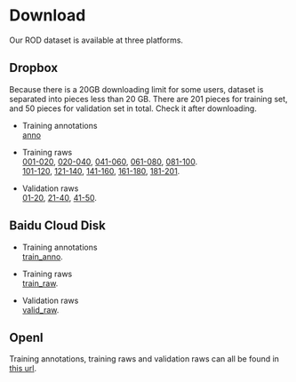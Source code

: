# Download
Our ROD dataset is available at three platforms.

## Dropbox
Because there is a 20GB downloading limit for some users, dataset is separated into pieces less than 20 GB. There are 201 pieces for training set, and 50 pieces for validation set in total. Check it after downloading.

- Training annotations  
  [anno](https://www.dropbox.com/s/eaq461z7cuh6fvv/Train-anno.zip?dl=0)

- Training raws  
  [001-020](https://www.dropbox.com/sh/94rppg0vun294s2/AACinK8PghJX7nvCtMtCzxtWa?dl=0), [020-040](https://www.dropbox.com/sh/ny1glqhgchn6yj7/AACYdD3cOsLKtFlFLjgTDeama?dl=0), [041-060](https://www.dropbox.com/sh/vt59s58vxff642k/AADQMhazrlPjNowYtlZLm1rRa?dl=0), [061-080](https://www.dropbox.com/sh/brw884a4wdla3xn/AAAF83po-fH0FRS0_uwoZgZYa?dl=0), [081-100](https://www.dropbox.com/sh/jbqk9kq46y4ycjn/AAB5s9-qp0-eOZfjVrJwERHga?dl=0).  
  [101-120](https://www.dropbox.com/sh/amnjqzg5i4jub81/AABQHD0gkNfbL_qzVBABEQv_a?dl=0), [121-140](https://www.dropbox.com/sh/tgjswkqar6vzmni/AABcQARIGee_TlQQq5-yR6zfa?dl=0), [141-160](https://www.dropbox.com/sh/e1p2cvozv6jvj13/AAAPxvCA4XaCiCCfRjHTwHqRa?dl=0), [161-180](https://www.dropbox.com/sh/14evud79gcaoznf/AADa0M5SZQDZsAvcD2mniz5pa?dl=0), [181-201](https://www.dropbox.com/sh/sg0ixiajnqhbkxs/AAA5LDCqqJAxEPTcjU90LZWca?dl=0).

- Validation raws  
  [01-20](https://www.dropbox.com/sh/8i39sxs9g2v70d8/AAC-iNvBwROOcMUoSzeoEYz8a?dl=0), [21-40](https://www.dropbox.com/sh/w5uwzbxbvnq3fhf/AADr4vjZE2XqEEihpQoQx72qa?dl=0), [41-50](https://www.dropbox.com/sh/bkp1u5ypc62s4or/AAAMQaOYJyMjWBh6MDOD8o89a?dl=0).


## Baidu Cloud Disk
- Training annotations  
  [train_anno](https://pan.baidu.com/s/1ZdOsM9X_8u307ZER6SkqCg?pwd=fC66).

- Training raws  
  [train_raw](https://pan.baidu.com/s/1bBbogUZbCwKHwZEFAGx7lg?pwd=32NS).

- Validation raws  
  [valid_raw](https://pan.baidu.com/s/11hZm-AubcECP4oK6SfNNFg?pwd=186k).

## OpenI
Training annotations, training raws and validation raws can all be found in [this url](https://openi.pcl.ac.cn/innovation_contest/innov202305091731448/datasets).